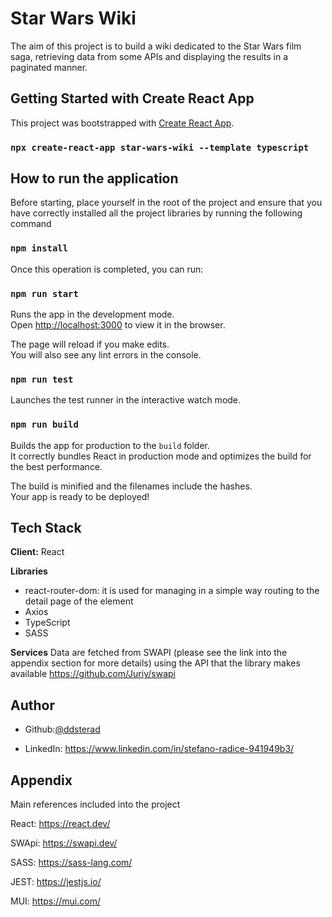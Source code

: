 
# Star Wars Wiki

The aim of this project is to build a wiki dedicated to the Star Wars film saga, retrieving data from some APIs and displaying the results in a paginated manner.

## Getting Started with Create React App

This project was bootstrapped with [Create React App](https://github.com/facebook/create-react-app).

### `npx create-react-app star-wars-wiki --template typescript`


## How to run the application

Before starting, place yourself in the root of the project and ensure that you have correctly installed all the project libraries by running the following command

### `npm install`

Once this operation is completed, you can run:

### `npm run start`

Runs the app in the development mode.\
Open [http://localhost:3000](http://localhost:3000) to view it in the browser.

The page will reload if you make edits.\
You will also see any lint errors in the console.

### `npm run test`

Launches the test runner in the interactive watch mode.

### `npm run build`

Builds the app for production to the `build` folder.\
It correctly bundles React in production mode and optimizes the build for the best performance.

The build is minified and the filenames include the hashes.\
Your app is ready to be deployed!

## Tech Stack

**Client:** React

**Libraries**
- react-router-dom: it is used for managing in a simple way routing to the detail page of the element
- Axios
- TypeScript
- SASS

**Services**
Data are fetched from SWAPI (please see the link into the appendix section for more details) using the API that the library makes available https://github.com/Juriy/swapi




## Author

- Github:[@ddsterad](https://github.com/ddsterad)

- LinkedIn: https://www.linkedin.com/in/stefano-radice-941949b3/



## Appendix

Main references included into the project

React: https://react.dev/

SWApi: https://swapi.dev/

SASS: https://sass-lang.com/

JEST: https://jestjs.io/

MUI: https://mui.com/
